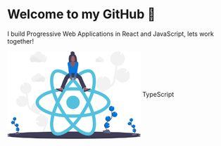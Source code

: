 # Welcome to my GitHub 👋

I build Progressive Web Applications in React and JavaScript, lets work together!

 
<img align="center" height="200" padding="20" margin="20" src="./undraw_react_y7wq.svg"> TypeScript
